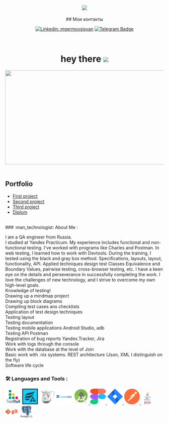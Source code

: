 <div id="header" align="center">
  <img src="https://media.giphy.com/media/l2R06WPHU4ae0H4LC/giphy.gif" width="200"/>
</div><br>
<div id="badges" align="center">
  ## Мои контакты

[![Linkedin: mgermovsisyan](https://img.shields.io/badge/-LinkedIn-0e76a8?style=flat-square&logo=Linkedin&logoColor=white)](linkedin.com/in/mger-movsisyan-0b3115231)
[![Telegram Badge](https://img.shields.io/badge/-Telegram-0088cc?style=flat-square&logo=Telegram&logoColor=white)](https://t.me/movsisyanmger)
<!--[![Website: mgermovsisyan](https://img.shields.io/badge/Website-3b5998?style=flat-square&logo=google-chrome&logoColor=white)](https://qajenna.com/)
[![Instagram: mgermovsisyan](https://img.shields.io/badge/-Instagram-e4405f?style=flat-square&logo=Instagram&logoColor=white)](https://instagram.com/qa.jenna/)-->

</div>
<div align="center">
<img src="https://komarev.com/ghpvc/?username=your-github-username&style=flat-square&color=blue" alt=""/>
  </div>
<h1 align="center">
  hey there
  <img src="https://media.giphy.com/media/hvRJCLFzcasrR4ia7z/giphy.gif" width="30px"/>
</h1>
<div align="center">
  <img src="https://media.giphy.com/media/dWesBcTLavkZuG35MI/giphy.gif" width="600" height="300"/>
</div>
<div> <br>
    
## Portfolio 
  -  [First project](https://github.com/mmovsesyan/Test-projects/blob/main/%D0%9C%D0%BE%D0%B2%D1%81%D0%B8%D1%81%D1%8F%D0%BD%20%D0%9C%D0%B3%D0%B5%D1%80%2045%D1%8F%20%D0%BA%D0%BE%D0%B3%D0%BE%D1%80%D1%82%D0%B0%201%D1%8B%D0%B9%20%D1%81%D0%BF%D1%80%D0%B8%D0%BD%D1%82%20.xlsx)
  -  [Second project](https://github.com/mmovsesyan/Test-projects/blob/main/%D0%9C%D0%B3%D0%B5%D1%80%20%D0%9C%D0%BE%D0%B2%D1%81%D0%B8%D1%81%D1%8F%D0%BD%2045%20%D1%8F%20%D0%BA%D0%BE%D0%B3%D0%BE%D1%80%D1%82%D0%B0%202-%D0%B9%20%D1%81%D0%BF%D1%80%D0%B8%D0%BD%D1%82.xlsx)
  -  [Third project](https://github.com/mmovsesyan/Test-projects/blob/main/%D0%9C%D0%B3%D0%B5%D1%80%20%D0%9C%D0%BE%D0%B2%D1%81%D0%B8%D1%81%D1%8F%D0%BD%20-%203%20-%20%D0%B9%20%D1%81%D0%BF%D1%80%D0%B8%D0%BD%D1%82%2045%D1%8F%20%D0%BA%D0%BE%D0%B3%D0%BE%D1%80%D1%82%D0%B0.xlsx)
  -  [Diplom](https://github.com/mmovsesyan/Test-projects/blob/main/%D0%9C%D0%BE%D0%B2%D1%81%D0%B8%D1%81%D1%8F%D0%BD%20%D0%9C%D0%B3%D0%B5%D1%80%2045%20%D0%B0%D1%8F%20%D0%BA%D0%BE%D0%B3%D0%BE%D1%80%D1%82%D0%B0%20-%20%D0%B4%D0%B8%D0%BF%D0%BB%D0%BE%D0%BC.xlsx)
<br>
### :man_technologist: About Me :

I am a QA engineer from Russia. <br>
I studied at Yandex Practicum. My experience includes functional and non-functional testing. I've worked with
programs like Charles and Postman. In web testing, I learned how to work with Devtools. During the training, I tested
using the black and gray box method. Specifications, layouts, layout, functionality, API. Applied techniques design
test Classes Equivalence and Boundary Values, pairwise testing, cross-browser testing, etc. I have a keen eye on the
details and perseverance in successfully completing the work. I love the challenges of new technology, and I strive
to overcome my own high-level goals. <br>
Knowledge of testing! <br>
Drawing up a mindmap project <br>
Drawing up block diagrams <br>
Compiling test cases ans checklists <br>
Application of test design techniques <br>
Testing layout <br>
Testing documentation <br>
Testing mobile applications Android Studio, adb <br>
Testing API Postman <br>
Registration of bug reports Yandex.Tracker, Jira <br>
Work with logs through the console <br>
Work with the database at the level of Join <br>
Basic work with .nix systems. REST architecture (Json, XML I distinguish on the fly) <br>
Software life cycle <br>


### :hammer_and_wrench: Languages and Tools :
  </div>
<div>
<!--<a href="https://qase.io/">
<img src="https://github.com/qajenna/qajenna/blob/main/icons/Qase.io.png" alt="Qase.io" width="50" height="50" />
</a>
<a href="https://testit.software/">
<img src="https://github.com/qajenna/qajenna/blob/main/icons/TestIT.png" alt="TestIT" width="50" height="50" />
</a>-->
<a>
<img src="https://github.com/qajenna/qajenna/blob/main/icons/TestRail.png" alt="TestRail" width="50" height="50" />
</a>
<a>
<img src="https://github.com/qajenna/qajenna/blob/main/icons/Zephyr.png" alt="Zephyr" width="50" height="50" />
</a>
<a>
<img src="https://github.com/qajenna/qajenna/blob/main/icons/Charles.png" alt="Charles" width="50" height="50" />
</a>
<!--<a href="https://www.telerik.com/fiddler">
<img src="https://github.com/qajenna/qajenna/blob/main/icons/Fiddler.png" alt="Fiddler" width="50" height="50" /> 
</a>
<a href="https://proxyman.io/">
<img src="https://github.com/qajenna/qajenna/blob/main/icons/Proxyman.png" alt="Proxyman" width="50" height="50" /> 
</a>
<a href="https://grafana.com/">
<img src="https://github.com/qajenna/qajenna/blob/main/icons/Grafana.png" alt="Grafana" width="50" height="50" />
</a>-->
<!--<a href="https://firebase.google.com/">
<img src="https://github.com/qajenna/qajenna/blob/main/icons/Firebase.png" alt="Firebase" width="50" height="50" /> 
</a>
<a href="https://sentry.io/welcome/">
<img src="https://github.com/qajenna/qajenna/blob/main/icons/Sentry.png" alt="Sentry" width="50" height="50" />
</a>-->
<!--<a href="https://amplitude.com/">
<img src="https://github.com/qajenna/qajenna/blob/main/icons/Amplitude.png" alt="Sentry" width="90" height="50" />
</a>-->
<!--<a href="https://codemagic.io/">
<img src="https://github.com/qajenna/qajenna/blob/main/icons/Codemagic.png" alt="Codemagic" width="50" height="50" /> 
</a>-->
<a>
<img src="https://github.com/devicons/devicon/blob/master/icons/intellij/intellij-original-wordmark.svg" alt="Teamcity" width="50" height="50" />
</a>
<!--<a href="https://developer.apple.com/testflight/">
<img src="https://github.com/qajenna/qajenna/blob/main/icons/Testflight.png" alt="Testflight" width="50" height="50" />
</a>--> 
<!--<a href="https://developer.apple.com/xcode/">
<img src="https://github.com/qajenna/qajenna/blob/main/icons/Xcode.png" alt="Xcode" width="50" height="50" />
</a>--> 
<a href="https://developer.android.com/studio">
<img src="https://github.com/qajenna/qajenna/blob/main/icons/Android%20Studio.png" alt="Android Studio" width="50" height="50" />
</a>
<a href="https://figma.com">
<img src="https://github.com/qajenna/qajenna/blob/main/icons/Figma.svg" alt="Figma" width="50" height="50" /> 
</a>
<!--<a href="https://zeplin.io/">
<img src="https://github.com/qajenna/qajenna/blob/main/icons/Zeplin.png" alt="Zeplin" width="50" height="50" /> 
</a>-->
<a href="https://www.atlassian.com/software/jira">
<img src="https://github.com/qajenna/qajenna/blob/main/icons/Jira.png" alt="Jira" width="50" height="50" />
</a>
<a href="https://www.postman.com/">
<img src="https://github.com/qajenna/qajenna/blob/main/icons/Postman.png" alt="Postman" width="50" height="50" />
</a>
<!--<a href="https://swagger.io/">
<img src="https://github.com/qajenna/qajenna/blob/main/icons/swagger.png" alt="Swagger" width="50" height="50" />
</a>
<a href="https://localizely.com/">
<img src="https://github.com/qajenna/qajenna/blob/main/icons/localizely.png" alt="Localizely" width="100" height="50" />
</a>-->
  <img src="https://github.com/devicons/devicon/blob/master/icons/java/java-original-wordmark.svg" title="Java" alt="Java" width="40" height="40"/>&nbsp;
  <img src="https://github.com/devicons/devicon/blob/master/icons/git/git-plain-wordmark.svg" title="React" alt="React" width="40" height="40"/>&nbsp;
  <img src="https://github.com/devicons/devicon/blob/master/icons/postgresql/postgresql-original-wordmark.svg" title="Spring" alt="Spring" width="40" height="40"/>
</div>

